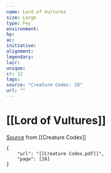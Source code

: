 ```yaml
---
name: Lord of Vultures
size: Large
type: Fey
environment: 
hp: 
ac: 
initiative: 
alignment: 
legendary: 
lair: 
unique: 
cr: 12
tags: 
source: "Creature Codex: 28"
url: ""
---
```

# [[Lord of Vultures]]

[Source](zotero://open-pdf/library/items/NTNKJRHG?page=28) from [[Creature Codex]]

```pdf
{
	"url": "[[Creature Codex.pdf]]",
	"page": [28]
}
```

